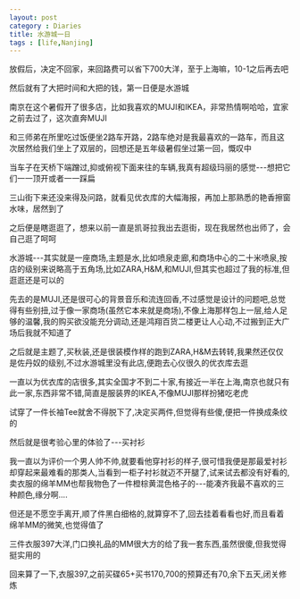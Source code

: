 ```yaml
---
layout: post
category : Diaries
title: 水游城一日
tags : [life,Nanjing]
---
```



放假后，决定不回家，来回路费可以省下700大洋，至于上海嘛，10-1之后再去吧

 

然后就有了大把时间和大把的钱，第一日便是水游城

 

南京在这个暑假开了很多店，比如我喜欢的MUJI和IKEA，非常热情啊哈哈，宜家之前去过了，这次直奔MUJI

 

和三师弟在所里吃过饭便坐2路车开路，2路车绝对是我最喜欢的一路车，而且这次居然给我们坐上了双层的，回想还是五年级暑假坐过第一回，慨叹中

 

当车子在天桥下端蹭过,抑或俯视下面来往的车辆,我真有超级玛丽的感觉---想把它们一一顶开或者一一踩扁

 

三山街下来还没来得及问路，就看见优衣库的大幅海报，再加上那熟悉的艳香擦窗水味，居然到了

 

之后便是瞎逛逛了，想来以前一直是凯哥拉我出去逛街，现在我居然也出师了，会自己逛了呵呵

 

水游城---其实就是一座商场,主题是水,比如喷泉走廊,和商场中心的二十米喷泉,按店的级别来说略高于五角场,比如ZARA,H&M,和MUJI,但其实也超过了我的标准,但逛逛还是可以的

 

先去的是MUJI,还是很可心的背景音乐和流连回香,不过感觉是设计的问题吧,总觉得有些别扭,过于像一家商场(虽然它本来就是商场),不像上海那样包上一层,给人足够的温馨,我的购买欲没能充分调动,还是鸿翔百货二楼更让人心动,不过搬到正大广场后我就不知道了

 

之后就是主题了,买秋装,还是很装模作样的跑到ZARA,H&M去转转,我果然还仅仅是佐丹奴的级别,不过水游城里没有此店,便跑去心仪很久的优衣库去逛

 

一直以为优衣库的店很多,其实全国才不到二十家,有接近一半在上海,南京也就只有此一家,东西非常不错,简直是服装界的IKEA,不像MUJI那样扮猪吃老虎

 

试穿了一件长袖Tee就舍不得脱下了,决定买两件,但觉得有些傻,便把一件换成条纹的

 

然后就是很考验心里的体验了---买衬衫

 

我一直以为评价一个男人帅不帅,就要看他穿衬衫的样子,很可惜我便是那最爱衬衫却穿起来最难看的那类人,当看到一柜子衬衫就迈不开腿了,试来试去都没有好看的,卖衣服的绵羊MM也帮我物色了一件橙棕黄混色格子的---能凑齐我最不喜欢的三种颜色,缘分啊....

 

但还是不愿空手离开,顺了件黑白细格的,就算穿不了,回去挂着看看也好,而且看着绵羊MM的微笑,也觉得值了

 

三件衣服397大洋,门口换礼品的MM很大方的给了我一套东西,虽然很傻,但我觉得挺实用的

 

回来算了一下,衣服397,之前买碟65+买书170,700的预算还有70,余下五天,闭关修炼

